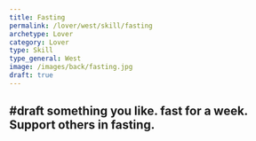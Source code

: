 ```yaml
---
title: Fasting
permalink: /lover/west/skill/fasting
archetype: Lover
category: Lover
type: Skill
type_general: West
image: /images/back/fasting.jpg
draft: true
---
```

#draft something you like. fast for a week. Support others in fasting. 
---
